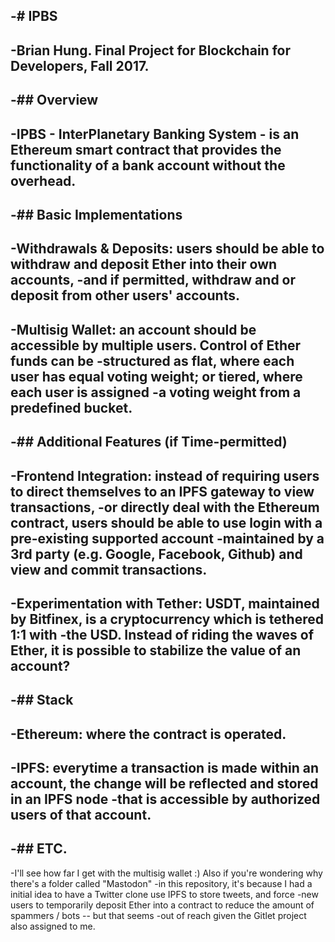 -# IPBS
-
-Brian Hung. Final Project for Blockchain for Developers, Fall 2017.
-
-## Overview
-
-IPBS - InterPlanetary Banking System - is an Ethereum smart contract that provides the functionality of a bank account without the overhead.
-
-## Basic Implementations
-
-Withdrawals & Deposits: users should be able to withdraw and deposit Ether into their own accounts,
-and if permitted, withdraw and or deposit from other users' accounts.
-
-Multisig Wallet: an account should be accessible by multiple users. Control of Ether funds can be
-structured as flat, where each user has equal voting weight; or tiered, where each user is assigned
-a voting weight from a predefined bucket.
-
-## Additional Features (if Time-permitted)
-
-Frontend Integration: instead of requiring users to direct themselves to an IPFS gateway to view transactions,
-or directly deal with the Ethereum contract, users should be able to use login with a pre-existing supported account
-maintained by a 3rd party (e.g. Google, Facebook, Github) and view and commit transactions.
-
-Experimentation with Tether: USDT, maintained by Bitfinex, is a cryptocurrency which is tethered 1:1 with
-the USD. Instead of riding the waves of Ether, it is possible to stabilize the value of an account?
-
-## Stack
-
-Ethereum: where the contract is operated.
-
-IPFS: everytime a transaction is made within an account, the change will be reflected and stored in an IPFS node
-that is accessible by authorized users of that account.
-
-## ETC.
-
-I'll see how far I get with the multisig wallet :) Also if you're wondering why there's a folder called "Mastodon"
-in this repository, it's because I had a initial idea to have a Twitter clone use IPFS to store tweets, and force
-new users to temporarily deposit Ether into a contract to reduce the amount of spammers / bots -- but that seems
-out of reach given the Gitlet project also assigned to me.

